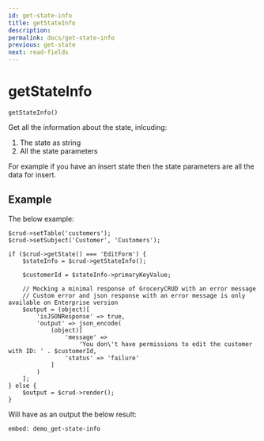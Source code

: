 ```yaml
---
id: get-state-info
title: getStateInfo
description: 
permalink: docs/get-state-info
previous: get-state
next: read-fields
---
```


# getStateInfo


<pre><code class="language-php">getStateInfo()</code></pre>
Get all the information about the state, inlcuding:
<ol>
	<li>The state as string</li>
	<li>All the state parameters</li>
</ol>

For example if you have an insert state then the state parameters are all the data for insert.

## Example

The below example:
<pre><code class="language-php">$crud->setTable('customers');
$crud->setSubject('Customer', 'Customers');

if ($crud->getState() === 'EditForm') {
    $stateInfo = $crud->getStateInfo();

    $customerId = $stateInfo->primaryKeyValue;

    // Mocking a minimal response of GroceryCRUD with an error message
    // Custom error and json response with an error message is only available on Enterprise version
    $output = (object)[
        'isJSONResponse' => true,
        'output' => json_encode(
            (object)[
                'message' => 
                    'You don\'t have permissions to edit the customer with ID: ' . $customerId,
                'status' => 'failure'
            ]
        )
    ];
} else {
    $output = $crud->render();
}</code></pre>

Will have as an output the below result:

`embed: demo_get-state-info`